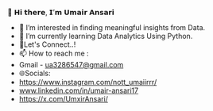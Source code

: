 👋 𝗛𝗶 𝘁𝗵𝗲𝗿𝗲, 𝗜’𝗺 𝗨𝗺𝗮𝗶𝗿 𝗔𝗻𝘀𝗮𝗿𝗶
- 👀 I’m interested in finding meaningful insights from Data.
- 🌱 I’m currently learning Data Analytics Using Python.
- 🛜Let's Connect..!
- 📫 How to reach me :
- Gmail - ua3286547@gmail.com
- 🌐Socials:
- https://www.instagram.com/nott_umaiirrr/
- www.linkedin.com/in/umair-ansari17
- https://x.com/UmxirAnsari/

<!---
UmairAnsari17/UmairAnsari17 is a ✨ special ✨ repository because its `README.md` (this file) appears on your GitHub profile.
You can click the Preview link to take a look at your changes.
--->
